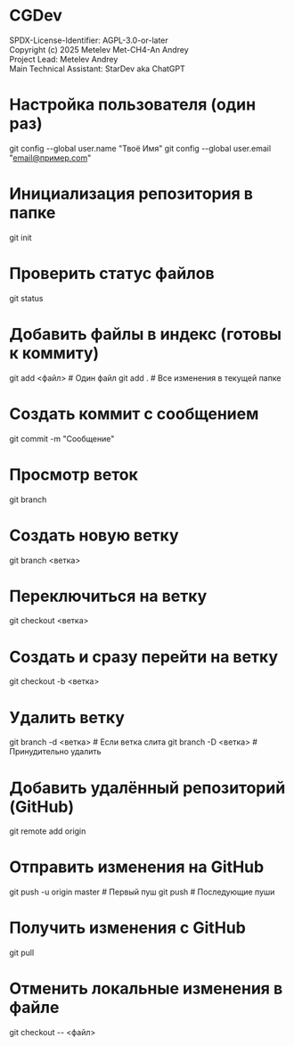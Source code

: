 # CGDev

SPDX-License-Identifier: AGPL-3.0-or-later  
Copyright (c) 2025 Metelev Met-CH4-An Andrey  
Project Lead: Metelev Andrey  
Main Technical Assistant: StarDev aka ChatGPT  

# Настройка пользователя (один раз)
git config --global user.name "Твоё Имя"
git config --global user.email "email@пример.com"

# Инициализация репозитория в папке
git init

# Проверить статус файлов
git status

# Добавить файлы в индекс (готовы к коммиту)
git add <файл>       # Один файл
git add .            # Все изменения в текущей папке

# Создать коммит с сообщением
git commit -m "Сообщение"

# Просмотр веток
git branch

# Создать новую ветку
git branch <ветка>

# Переключиться на ветку
git checkout <ветка>

# Создать и сразу перейти на ветку
git checkout -b <ветка>

# Удалить ветку
git branch -d <ветка>    # Если ветка слита
git branch -D <ветка>    # Принудительно удалить

# Добавить удалённый репозиторий (GitHub)
git remote add origin <URL>

# Отправить изменения на GitHub
git push -u origin master    # Первый пуш
git push                     # Последующие пуши

# Получить изменения с GitHub
git pull

# Отменить локальные изменения в файле
git checkout -- <файл>
